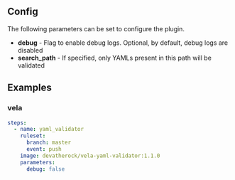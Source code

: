 ## Config

The following parameters can be set to configure the plugin.

* **debug** - Flag to enable debug logs. Optional, by default, debug logs are disabled
* **search_path** - If specified, only YAMLs present in this path will be validated

## Examples
### vela

```yaml
steps:
  - name: yaml_validator
    ruleset:
      branch: master
      event: push
    image: devatherock/vela-yaml-validator:1.1.0
    parameters:
      debug: false
```